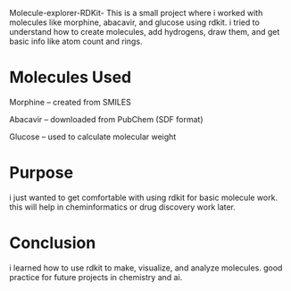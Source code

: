 Molecule-explorer-RDKit-
This is a small project where i worked with molecules like morphine, abacavir, and glucose using rdkit. i tried to understand how to create molecules, add hydrogens, draw them, and get basic info like atom count and rings.


# Molecules Used

Morphine – created from SMILES

Abacavir – downloaded from PubChem (SDF format)

Glucose – used to calculate molecular weight


# Purpose

i just wanted to get comfortable with using rdkit for basic molecule work. this will help in cheminformatics or drug discovery work later.

# Conclusion

i learned how to use rdkit to make, visualize, and analyze molecules. good practice for future projects in chemistry and ai.
